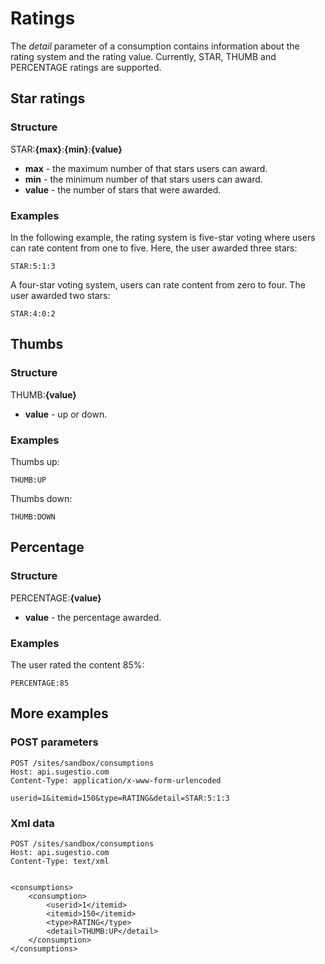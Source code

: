 # Ratings
The *detail* parameter of a consumption contains information about the rating system and the rating value. Currently, STAR, THUMB and PERCENTAGE ratings are supported.

## Star ratings

### Structure

STAR:**{max}**:**{min}**:**{value}**

* **max** - the maximum number of that stars users can award.
* **min** - the minimum number of that stars users can award.
* **value** - the number of stars that were awarded.	

### Examples

In the following example, the rating system is five-star voting where users can rate content from one to five. Here, the user awarded three stars:

	STAR:5:1:3

A four-star voting system, users can rate content from zero to four. The user awarded two stars:

	STAR:4:0:2

## Thumbs

### Structure

THUMB:**{value}**

* **value** - up or down.

### Examples

Thumbs up:

	THUMB:UP

Thumbs down:

	THUMB:DOWN

## Percentage

### Structure

PERCENTAGE:**{value}**

* **value** - the percentage awarded.

### Examples

The user rated the content 85%:

	PERCENTAGE:85

## More examples

### POST parameters

	POST /sites/sandbox/consumptions
	Host: api.sugestio.com		
	Content-Type: application/x-www-form-urlencoded

	userid=1&itemid=150&type=RATING&detail=STAR:5:1:3

### Xml data

	POST /sites/sandbox/consumptions
	Host: api.sugestio.com		
	Content-Type: text/xml


	<consumptions>
		<consumption>
			<userid>1</itemid>
			<itemid>150</itemid>
			<type>RATING</type>
			<detail>THUMB:UP</detail>	
		</consumption>
	</consumptions>
